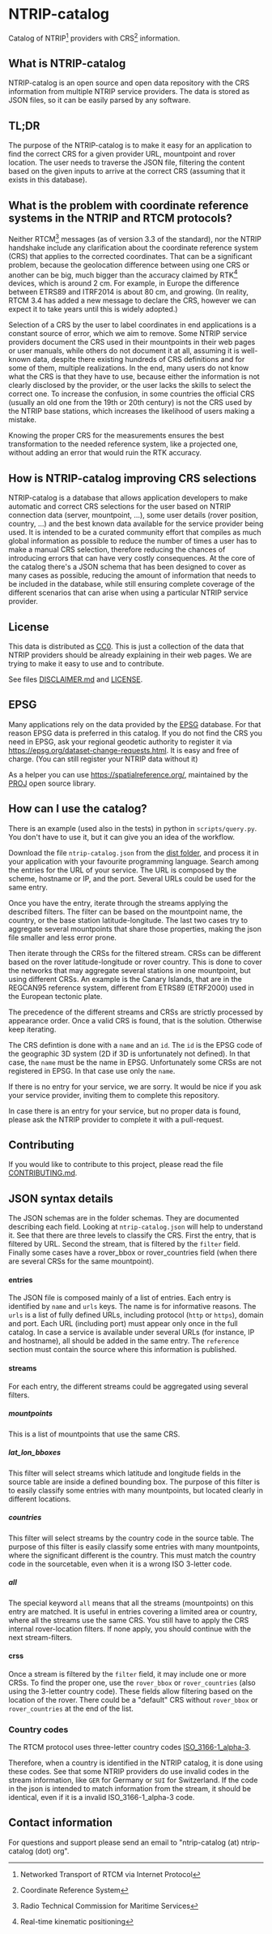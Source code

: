 # NTRIP-catalog
Catalog of NTRIP[^1] providers with CRS[^2] information.

## What is NTRIP-catalog
NTRIP-catalog is an open source and open data repository with the CRS information from multiple NTRIP service providers.
The data is stored as JSON files, so it can be easily parsed by any software.

## TL;DR
The purpose of the NTRIP-catalog is to make it easy for an application to find the correct CRS for a given provider URL, mountpoint and rover location.
The user needs to traverse the JSON file, filtering the content based on the given inputs to arrive at the correct CRS (assuming that it exists in this database).

## What is the problem with coordinate reference systems in the NTRIP and RTCM protocols?
Neither RTCM[^3] messages (as of version 3.3 of the standard), nor the NTRIP handshake include any clarification about the coordinate reference system (CRS) that applies to the corrected coordinates.
That can be a significant problem, because the geolocation difference between using one CRS or another can be big, much bigger than the accuracy claimed by RTK[^4] devices, which is around 2 cm.
For example, in Europe the difference between ETRS89 and ITRF2014 is about 80 cm, and growing.
(In reality, RTCM 3.4 has added a new message to declare the CRS, however we can expect it to take years until this is widely adopted.)

Selection of a CRS by the user to label coordinates in end applications is a constant source of error, which we aim to remove.
Some NTRIP service providers document the CRS used in their mountpoints in their web pages or user manuals,
while others do not document it at all, assuming it is well-known data, despite there existing hundreds of CRS definitions and for some of them,
multiple realizations.
In the end, many users do not know what the CRS is that they have to use, because either the information is not clearly disclosed by the provider, or the user lacks the skills to select the correct one.
To increase the confusion, in some countries the official CRS (usually an old one from the 19th or 20th century) is not the CRS used by the NTRIP base stations, which increases the likelihood of users making a mistake.

Knowing the proper CRS for the measurements ensures the best transformation to the needed reference system,
like a projected one, without adding an error that would ruin the RTK accuracy.

## How is NTRIP-catalog improving CRS selections
NTRIP-catalog is a database that allows application developers to make automatic and correct CRS selections for the user based on NTRIP connection data (server, mountpoint, ...),
some user details (rover position, country, ...) and the best known data available for the service provider being used.
It is intended to be a curated community effort that compiles as much global information as possible to reduce the number of times a user has to make a manual CRS selection,
therefore reducing the chances of introducing errors that can have very costly consequences.
At the core of the catalog there's a JSON schema that has been designed to cover as many cases as possible, reducing the amount of information that needs to be included in the database, while still ensuring complete coverage of the different scenarios that can arise when using a particular NTRIP service provider.

## License
This data is distributed as [CC0](https://creativecommons.org/public-domain/cc0/).
This is just a collection of the data that NTRIP providers should be already explaining in their web pages.
We are trying to make it easy to use and to contribute.

See files [DISCLAIMER.md](DISCLAIMER.md) and [LICENSE](LICENSE).

## EPSG
Many applications rely on the data provided by the [EPSG](https://epsg.org/) database.
For that reason EPSG data is preferred in this catalog.
If you do not find the CRS you need in EPSG, ask your regional geodetic authority to register it via https://epsg.org/dataset-change-requests.html.
It is easy and free of charge. (You can still register your NTRIP data without it)

As a helper you can use https://spatialreference.org/, maintained by the [PROJ](https://proj.org/) open source library.


## How can I use the catalog?
There is an example (used also in the tests) in python in `scripts/query.py`.
You don't have to use it, but it can give you an idea of the workflow.

Download the file `ntrip-catalog.json` from the [dist folder](dist/ntrip-catalog.json), and process it in your application with your favourite programming language.
Search among the entries for the URL of your service. The URL is composed by the scheme, hostname or IP, and the port.
Several URLs could be used for the same entry.

Once you have the entry, iterate through the streams applying the described filters.
The filter can be based on the mountpoint name, the country, or the base station latitude-longitude.
The last two cases try to aggregate several mountpoints that share those properties, making the json file smaller and less error prone.

Then iterate through the CRSs for the filtered stream.
CRSs can be different based on the rover latitude-longitude or rover country.
This is done to cover the networks that may aggregate several stations in one mountpoint, but using different CRSs.
An example is the Canary Islands, that are in the REGCAN95 reference system,
different from ETRS89 (ETRF2000) used in the European tectonic plate.

The precedence of the different streams and CRSs are strictly processed by appearance order.
Once a valid CRS is found, that is the solution.
Otherwise keep iterating.

The CRS defintion is done with a `name` and an `id`.
The `id` is the EPSG code of the geographic 3D system (2D if 3D is unfortunately not defined).
In that case, the `name` must be the name in EPSG.
Unfortunately some CRSs are not registered in EPSG.
In that case use only the `name`.

If there is no entry for your service, we are sorry.
It would be nice if you ask your service provider, inviting them to complete this repository.

In case there is an entry for your service, but no proper data is found, please ask the NTRIP provider to complete it with a pull-request.

## Contributing
If you would like to contribute to this project, please read the file [CONTRIBUTING.md](CONTRIBUTING.md).

## JSON syntax details
The JSON schemas are in the folder schemas.
They are documented describing each field.
Looking at `ntrip-catalog.json` will help to understand it.
See that there are three levels to classify the CRS.
First the entry, that is filtered by URL.
Second the stream, that is filtered by the `filter` field.
Finally some cases have a rover_bbox or rover_countries field (when there are several CRSs for the same mountpoint).

#### entries
The JSON file is composed mainly of a list of entries.
Each entry is identified by `name` and `urls` keys.
The name is for informative reasons.
The `urls` is a list of fully defined URLs, including protocol (`http` or `https`), domain and port.
Each URL (including port) must appear only once in the full catalog.
In case a service is available under several URLs (for instance, IP and hostname), all should be added in the same entry.
The `reference` section must contain the source where this information is published.

#### streams
For each entry, the different streams could be aggregated using several filters.

##### mountpoints
This is a list of mountpoints that use the same CRS.

##### lat_lon_bboxes
This filter will select streams which latitude and longitude fields in the source table are inside a defined bounding box.
The purpose of this filter is to easily classify some entries with many mountpoints, but located clearly in different locations.

##### countries
This filter will select streams by the country code in the source table.
The purpose of this filter is easily classify some entries with many mountpoints, where the significant different is the country.
This must match the country code in the sourcetable, even when it is a wrong ISO 3-letter code.

##### all
The special keyword `all` means that all the streams (mountpoints) on this entry are matched.
It is useful in entries covering a limited area or country, where all the streams use the same CRS.
You still have to apply the CRS internal rover-location filters. If none apply, you should continue with the next stream-filters.

#### crss
Once a stream is filtered by the `filter` field, it may include one or more CRSs.
To find the proper one, use the `rover_bbox` or `rover_countries` (also using the 3-letter country code).
These fields allow filtering based on the location of the rover.
There could be a "default" CRS without `rover_bbox` or `rover_countries` at the end of the list.

### Country codes
The RTCM protocol uses three-letter country codes [ISO_3166-1_alpha-3](https://en.wikipedia.org/wiki/ISO_3166-1_alpha-3).

Therefore, when a country is identified in the NTRIP catalog, it is done using these codes.
See that some NTRIP providers do use invalid codes in the stream information, like `GER` for Germany or `SUI` for Switzerland.
If the code in the json is intended to match information from the stream, it should be identical, even if it is a invalid ISO_3166-1_alpha-3 code.

## Contact information
For questions and support please send an email to "ntrip-catalog (at) ntrip-catalog (dot) org".

[^1]: Networked Transport of RTCM via Internet Protocol
[^2]: Coordinate Reference System
[^3]: Radio Technical Commission for Maritime Services
[^4]: Real-time kinematic positioning
